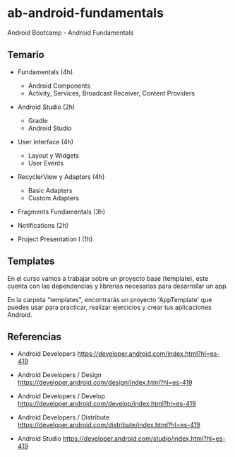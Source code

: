 # ab-android-fundamentals
Android Bootcamp - Android Fundamentals

## Temario

- Fundamentals (4h)

  - Android Components
  - Activity, Services, Broadcast Receiver, Content Providers

- Android Studio (2h) 

  - Gradle
  - Android Studio
  
- User Interface (4h)

  - Layout y Widgets
  - User Events
  
- RecyclerView y Adapters (4h)

  - Basic Adapters
  - Custom Adapters
  
- Fragments Fundamentals (3h)

- Notifications (2h)

- Project Presentation I (1h)

## Templates 

En el curso vamos a trabajar sobre un proyecto base (template), este cuenta con las dependencias y librerías  necesarias para desarrollar un app.

En la carpeta "templates", encontrarás un proyecto 'AppTemplate' que puedes usar para practicar, realizar ejercicios y crear tus aplicaciones Android.


## Referencias

- Android Developers https://developer.android.com/index.html?hl=es-419

- Android Developers / Design https://developer.android.com/design/index.html?hl=es-419

- Android Developers / Develop https://developer.android.com/develop/index.html?hl=es-419

- Android Developers / Distribute https://developer.android.com/distribute/index.html?hl=es-419

- Android Studio https://developer.android.com/studio/index.html?hl=es-419


